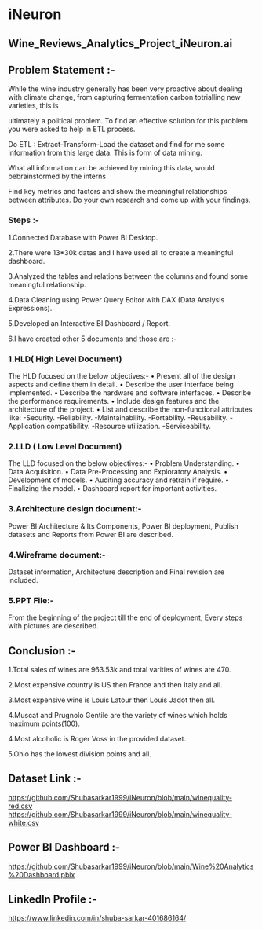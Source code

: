 # iNeuron
## Wine_Reviews_Analytics_Project_iNeuron.ai

## Problem Statement :-

While the wine industry generally has been very proactive about dealing with climate change, from capturing fermentation carbon totrialling new varieties, this is

ultimately a political problem. To find an effective solution for this problem you were asked to help in ETL process.

Do ETL : Extract-Transform-Load the dataset and find for me some information from this large data. This is form of data mining.

What all information can be achieved by mining this data, would bebrainstormed by the interns

Find key metrics and factors and show the meaningful relationships between attributes. Do your own research and come up with your findings.

### Steps :-
1.Connected Database with Power BI Desktop.

2.There were 13*30k datas and I have used all to create a meaningful dashboard.

3.Analyzed the tables and relations between the columns and found some meaningful relationship.

4.Data Cleaning using Power Query Editor with DAX (Data Analysis Expressions).

5.Developed an Interactive BI Dashboard / Report.

6.I have created other 5 documents and those are :- 

### 1.HLD( High Level Document)
The HLD focused on the below objectives:- • Present all of the design aspects and define them in detail. • Describe the user interface being implemented. • Describe the hardware and software interfaces. • Describe the performance requirements. • Include design features and the architecture of the project. • List and describe the non-functional attributes like: -Security. -Reliability. -Maintainability. -Portability. -Reusability. -Application compatibility. -Resource utilization. -Serviceability.

### 2.LLD ( Low Level Document)
The LLD focused on the below objectives:- • Problem Understanding. • Data Acquisition. • Data Pre-Processing and Exploratory Analysis. • Development of models. • Auditing accuracy and retrain if require. • Finalizing the model. • Dashboard report for important activities.

### 3.Architecture design document:-
Power BI Architecture & Its Components, Power BI deployment, Publish datasets and Reports from Power BI are described.

### 4.Wireframe document:-
Dataset information, Architecture description and Final revision are included.

### 5.PPT File:-
From the beginning of the project till the end of deployment, Every steps with pictures are described.

## Conclusion :-

1.Total sales of wines are 963.53k and total varities of wines are 470.

2.Most expensive country is US then France and then Italy and all.

3.Most expensive wine is Louis Latour then Louis Jadot then all.

4.Muscat and Prugnolo Gentile are the variety of wines which holds maximum points(100).

4.Most alcoholic is Roger Voss in the provided dataset.

5.Ohio has the lowest division points and all.

## Dataset Link :-
https://github.com/Shubasarkar1999/iNeuron/blob/main/winequality-red.csv
https://github.com/Shubasarkar1999/iNeuron/blob/main/winequality-white.csv


## Power BI Dashboard :-
https://github.com/Shubasarkar1999/iNeuron/blob/main/Wine%20Analytics%20Dashboard.pbix

## Linkedln Profile :-
https://www.linkedin.com/in/shuba-sarkar-401686164/

